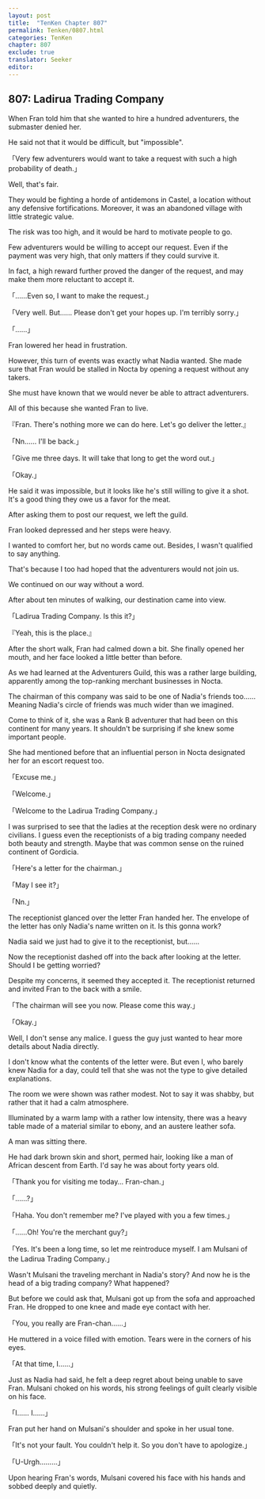```yaml
---
layout: post
title:  "TenKen Chapter 807"
permalink: Tenken/0807.html
categories: TenKen
chapter: 807
exclude: true
translator: Seeker
editor: 
---
```

<h2>807: Ladirua Trading Company</h2>

When Fran told him that she wanted to hire a hundred adventurers, the submaster denied her.

He said not that it would be difficult, but "impossible".

「Very few adventurers would want to take a request with such a high probability of death.」

Well, that's fair.

They would be fighting a horde of antidemons in Castel, a location without any defensive fortifications. Moreover, it was an abandoned village with little strategic value.

The risk was too high, and it would be hard to motivate people to go.

Few adventurers would be willing to accept our request. Even if the payment was very high, that only matters if they could survive it.

In fact, a high reward further proved the danger of the request, and may make them more reluctant to accept it.

「……Even so, I want to make the request.」

「Very well. But…… Please don't get your hopes up. I'm terribly sorry.」

「……」

Fran lowered her head in frustration.

However, this turn of events was exactly what Nadia wanted. She made sure that Fran would be stalled in Nocta by opening a request without any takers.

She must have known that we would never be able to attract adventurers.

All of this because she wanted Fran to live.

『Fran. There's nothing more we can do here. Let's go deliver the letter.』

「Nn…… I'll be back.」

「Give me three days. It will take that long to get the word out.」

「Okay.」

He said it was impossible, but it looks like he's still willing to give it a shot. It's a good thing they owe us a favor for the meat.

After asking them to post our request, we left the guild.

Fran looked depressed and her steps were heavy.

I wanted to comfort her, but no words came out. Besides, I wasn't qualified to say anything.

That's because I too had hoped that the adventurers would not join us.

We continued on our way without a word.

After about ten minutes of walking, our destination came into view.

「Ladirua Trading Company. Is this it?」

『Yeah, this is the place.』

After the short walk, Fran had calmed down a bit. She finally opened her mouth, and her face looked a little better than before.

As we had learned at the Adventurers Guild, this was a rather large building, apparently among the top-ranking merchant businesses in Nocta.

The chairman of this company was said to be one of Nadia's friends too…… Meaning Nadia's circle of friends was much wider than we imagined.

Come to think of it, she was a Rank B adventurer that had been on this continent for many years. It shouldn't be surprising if she knew some important people.

She had mentioned before that an influential person in Nocta designated her for an escort request too.

「Excuse me.」

「Welcome.」

「Welcome to the Ladirua Trading Company.」

I was surprised to see that the ladies at the reception desk were no ordinary civilians. I guess even the receptionists of a big trading company needed both beauty and strength. Maybe that was common sense on the ruined continent of Gordicia.

「Here's a letter for the chairman.」

「May I see it?」

「Nn.」

The receptionist glanced over the letter Fran handed her. The envelope of the letter has only Nadia's name written on it. Is this gonna work?

Nadia said we just had to give it to the receptionist, but……

Now the receptionist dashed off into the back after looking at the letter. Should I be getting worried?

Despite my concerns, it seemed they accepted it. The receptionist returned and invited Fran to the back with a smile.

「The chairman will see you now. Please come this way.」

「Okay.」

Well, I don't sense any malice. I guess the guy just wanted to hear more details about Nadia directly.

I don't know what the contents of the letter were. But even I, who barely knew Nadia for a day, could tell that she was not the type to give detailed explanations.

The room we were shown was rather modest. Not to say it was shabby, but rather that it had a calm atmosphere.

Illuminated by a warm lamp with a rather low intensity, there was a heavy table made of a material similar to ebony, and an austere leather sofa.

A man was sitting there.

He had dark brown skin and short, permed hair, looking like a man of African descent from Earth. I'd say he was about forty years old.

「Thank you for visiting me today… Fran-chan.」

「……?」

「Haha. You don't remember me? I've played with you a few times.」

「……Oh! You're the merchant guy?」

「Yes. It's been a long time, so let me reintroduce myself. I am Mulsani of the Ladirua Trading Company.」

Wasn't Mulsani the traveling merchant in Nadia's story? And now he is the head of a big trading company? What happened?

But before we could ask that, Mulsani got up from the sofa and approached Fran. He dropped to one knee and made eye contact with her.

「You, you really are Fran-chan……」

He muttered in a voice filled with emotion. Tears were in the corners of his eyes.

「At that time, I……」

Just as Nadia had said, he felt a deep regret about being unable to save Fran. Mulsani choked on his words, his strong feelings of guilt clearly visible on his face.

「I…… I……」

Fran put her hand on Mulsani's shoulder and spoke in her usual tone.

「It's not your fault. You couldn't help it. So you don't have to apologize.」

「U-Urgh………」

Upon hearing Fran's words, Mulsani covered his face with his hands and sobbed deeply and quietly.




